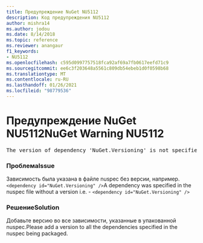 ```yaml
---
title: Предупреждение NuGet NU5112
description: Код предупреждения NU5112
author: mishra14
ms.author: jodou
ms.date: 8/14/2018
ms.topic: reference
ms.reviewer: anangaur
f1_keywords:
- NU5112
ms.openlocfilehash: c595d0997757518fca92af69a7fb0617eefd71c9
ms.sourcegitcommit: ee6c3f203648a5561c809db54ebeb1d0f0598b68
ms.translationtype: MT
ms.contentlocale: ru-RU
ms.lasthandoff: 01/26/2021
ms.locfileid: "98779536"
---
```

# <a name="nuget-warning-nu5112"></a><span data-ttu-id="26d82-103">Предупреждение NuGet NU5112</span><span class="sxs-lookup"><span data-stu-id="26d82-103">NuGet Warning NU5112</span></span>
<pre>The version of dependency 'NuGet.Versioning' is not specified. Specify the version of dependency and rebuild your package.</pre>

### <a name="issue"></a><span data-ttu-id="26d82-104">Проблема</span><span class="sxs-lookup"><span data-stu-id="26d82-104">Issue</span></span>

<span data-ttu-id="26d82-105">Зависимость была указана в файле nuspec без версии, например. `<dependency id="NuGet.Versioning" />`</span><span class="sxs-lookup"><span data-stu-id="26d82-105">A dependency was specified in the nuspec file without a version i.e. - `<dependency id="NuGet.Versioning" />`</span></span>


### <a name="solution"></a><span data-ttu-id="26d82-106">Решение</span><span class="sxs-lookup"><span data-stu-id="26d82-106">Solution</span></span>

<span data-ttu-id="26d82-107">Добавьте версию во все зависимости, указанные в упакованной nuspec.</span><span class="sxs-lookup"><span data-stu-id="26d82-107">Please add a version to all the dependencies specified in the nuspec being packaged.</span></span>

